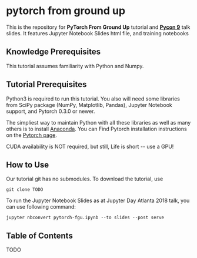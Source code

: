 # pytorch from ground up
This is the repository for **PyTorch From Ground Up** tutorial and [**Pycon 9**](https://pycon.it) talk slides. It features Jupyter Notebook Slides html file, and training notebooks

## Knowledge Prerequisites
This tutorial assumes familiarity with Python and Numpy.

## Tutorial Prerequisites
Python3 is required to run this tutorial. You also will need some libraries from SciPy package (NumPy, Matplotlib, Pandas), Jupyter Notebook support, and Pytorch 0.3.0 or newer.

The simpliest way to maintain Python with all these libraries as well as many others is to install [Anaconda](https://www.anaconda.com/download). You can Find Pytorch installation instructions on the [Pytorch page](http://pytorch.org).

CUDA availability is NOT required, but still, Life is short -- use a GPU!

## How to Use
Our tutorial git has no submodules. To download the tutorial, use 

```
git clone TODO
```

To run the Jupyter Notebook Slides as at Jupyter Day Atlanta 2018 talk, you can use following command:

```
jupyter nbconvert pytorch-fgu.ipynb --to slides --post serve
```

## Table of Contents
TODO